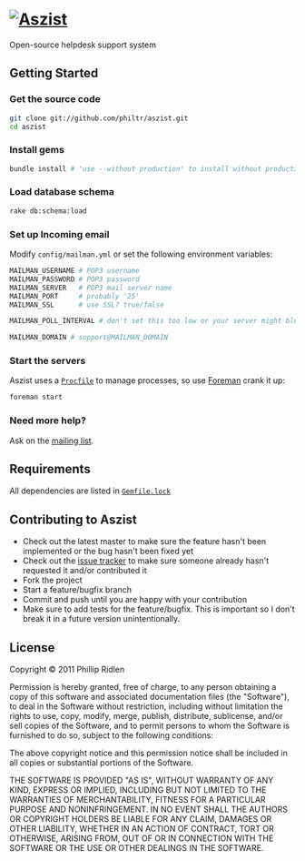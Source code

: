 # [![Aszist](https://github.com/philtr/aszist/raw/master/app/assets/images/logo.png)](http://philtr.github.io/aszist/)

Open-source helpdesk support system

## Getting Started

### Get the source code

```bash
git clone git://github.com/philtr/aszist.git
cd aszist
```

### Install gems

```bash
bundle install # 'use --without production' to install without production gems
```

### Load database schema

```bash
rake db:schema:load
```

### Set up Incoming email

Modify `config/mailman.yml` or set the following environment variables:

```bash
MAILMAN_USERNAME # POP3 username
MAILMAN_PASSWORD # POP3 password
MAILMAN_SERVER   # POP3 mail server name
MAILMAN_PORT     # probably '25'
MAILMAN_SSL      # use SSL? true/false

MAILMAN_POLL_INTERVAL # don't set this too low or your server might block you

MAILMAN_DOMAIN # support@MAILMAN_DOMAIN
```

### Start the servers

Aszist uses a
[`Procfile`](https://github.com/philtr/aszist/blob/master/Procfile) to manage
processes, so use [Foreman](http://ddollar.github.com/foreman/) crank it up:

```bash
foreman start
```

### Need more help?

Ask on the [mailing list](http://groups.google.com/group/aszist).

## Requirements

All dependencies are listed in [`Gemfile.lock`](https://github.com/philtr/aszist/blob/master/Gemfile.lock)

## Contributing to Aszist

* Check out the latest master to make sure the feature hasn't been implemented
  or the bug hasn't been fixed yet
* Check out the [issue tracker](http://github.com/philtr/aszist/issues) to make
  sure someone already hasn't requested it and/or contributed it
* Fork the project
* Start a feature/bugfix branch
* Commit and push until you are happy with your contribution
* Make sure to add tests for the feature/bugfix. This is important so I don't
  break it in a future version unintentionally.

## License

Copyright &copy; 2011 Phillip Ridlen

Permission is hereby granted, free of charge, to any person obtaining a copy
of this software and associated documentation files (the "Software"), to deal
in the Software without restriction, including without limitation the rights
to use, copy, modify, merge, publish, distribute, sublicense, and/or sell
copies of the Software, and to permit persons to whom the Software is
furnished to do so, subject to the following conditions:

The above copyright notice and this permission notice shall be included in all
copies or substantial portions of the Software.

THE SOFTWARE IS PROVIDED "AS IS", WITHOUT WARRANTY OF ANY KIND, EXPRESS OR
IMPLIED, INCLUDING BUT NOT LIMITED TO THE WARRANTIES OF MERCHANTABILITY,
FITNESS FOR A PARTICULAR PURPOSE AND NONINFRINGEMENT. IN NO EVENT SHALL THE
AUTHORS OR COPYRIGHT HOLDERS BE LIABLE FOR ANY CLAIM, DAMAGES OR OTHER
LIABILITY, WHETHER IN AN ACTION OF CONTRACT, TORT OR OTHERWISE, ARISING FROM,
OUT OF OR IN CONNECTION WITH THE SOFTWARE OR THE USE OR OTHER DEALINGS IN THE
SOFTWARE.
